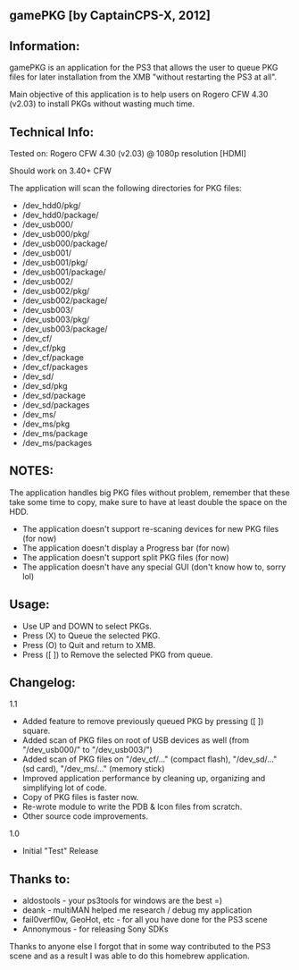 gamePKG [by CaptainCPS-X, 2012]
----------------------------------------------

Information:
----------------------------------------------

gamePKG is an application for the PS3 that allows
the user to queue PKG files for later installation
from the XMB "without restarting the PS3 at all".

Main objective of this application is to help
users on Rogero CFW 4.30 (v2.03) to install
PKGs without wasting much time.

Technical Info:
----------------------------------------------

Tested on: Rogero CFW 4.30 (v2.03) @ 1080p resolution [HDMI]

Should work on 3.40+ CFW

The application will scan the following directories
for PKG files:

- /dev_hdd0/pkg/
- /dev_hdd0/package/
- /dev_usb000/
- /dev_usb000/pkg/
- /dev_usb000/package/
- /dev_usb001/
- /dev_usb001/pkg/
- /dev_usb001/package/
- /dev_usb002/
- /dev_usb002/pkg/
- /dev_usb002/package/
- /dev_usb003/
- /dev_usb003/pkg/
- /dev_usb003/package/
- /dev_cf/
- /dev_cf/pkg
- /dev_cf/package
- /dev_cf/packages
- /dev_sd/
- /dev_sd/pkg
- /dev_sd/package
- /dev_sd/packages
- /dev_ms/
- /dev_ms/pkg
- /dev_ms/package
- /dev_ms/packages

NOTES: 
-----------------------------------------------
The application handles big PKG files without problem, 
remember that these take some time to copy, make sure to 
have at least double the space on the HDD.

- The application doesn't support re-scaning devices for new PKG files (for now)
- The application doesn't display a Progress bar (for now)
- The application doesn't support split PKG files (for now)
- The application doesn't have any special GUI (don't know how to, sorry lol) 

Usage:
----------------------------------------------

- Use UP and DOWN to select PKGs.
- Press (X) to Queue the selected PKG.
- Press (O) to Quit and return to XMB.
- Press ([ ]) to Remove the selected PKG from queue.

Changelog:
----------------------------------------------

1.1

- Added feature to remove previously queued PKG by pressing ([ ]) square.
- Added scan of PKG files on root of USB devices as well (from "/dev_usb000/" to "/dev_usb003/")
- Added scan of PKG files on "/dev_cf/..." (compact flash), "/dev_sd/..." (sd card), "/dev_ms/..." (memory stick)
- Improved application performance by cleaning up, organizing and simplifying lot of code.
- Copy of PKG files is faster now.
- Re-wrote module to write the PDB & Icon files from scratch.
- Other source code improvements.

1.0

- Initial "Test" Release

Thanks to:
----------------------------------------------
 - aldostools - your ps3tools for windows are the best =)
 - deank - multiMAN helped me research / debug my application
 - fail0verfl0w, GeoHot, etc - for all you have done for the PS3 scene  
 - Annonymous - for releasing Sony SDKs
 
 Thanks to anyone else I forgot that in some way contributed
 to the PS3 scene and as a result I was able to do this 
 homebrew application.
